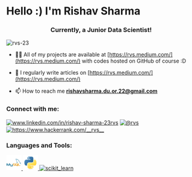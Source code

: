 <h1 align="left">Hello :) I'm Rishav Sharma</h1>
<h3 align="center">Currently, a Junior Data Scientist! </h3>

<p align="left"> <img src="https://komarev.com/ghpvc/?username=rvs-23&label=Profile%20views&color=0e75b6&style=flat" alt="rvs-23" /> </p>

- 👨‍💻 All of my projects are available at [https://rvs.medium.com/](https://rvs.medium.com/) with codes hosted on GitHub of course :D

- 📝 I regularly write articles on [https://rvs.medium.com/](https://rvs.medium.com/)

- 📫 How to reach me **rishavsharma.du.or.22@gmail.com**


<h3 align="left">Connect with me:</h3>
<p align="left">
<a href="https://www.linkedin.com/in/rishav-sharma-23rvs/" target="blank"><img align="center" src="https://raw.githubusercontent.com/rahuldkjain/github-profile-readme-generator/master/src/images/icons/Social/linked-in-alt.svg" alt="www.linkedin.com/in/rishav-sharma-23rvs" height="30" width="40" /></a>
<a href="https://medium.com/@rvs" target="blank"><img align="center" src="https://raw.githubusercontent.com/rahuldkjain/github-profile-readme-generator/master/src/images/icons/Social/medium.svg" alt="@rvs" height="30" width="40" /></a>
<a href="https://www.hackerrank.com/__rvs__" target="blank"><img align="center" src="https://raw.githubusercontent.com/rahuldkjain/github-profile-readme-generator/master/src/images/icons/Social/hackerrank.svg" alt="https://www.hackerrank.com/__rvs__" height="30" width="40" /></a>
</p>

<h3 align="left">Languages and Tools:</h3>
<p align="left"> <a href="https://www.mysql.com/" target="_blank"> <img src="https://raw.githubusercontent.com/devicons/devicon/master/icons/mysql/mysql-original-wordmark.svg" alt="mysql" width="40" height="40"/> </a>
<a href="https://www.python.org" target="_blank"> <img src="https://raw.githubusercontent.com/devicons/devicon/master/icons/python/python-original.svg" alt="python" width="40" height="40"/> </a> <a href="https://scikit-learn.org/" target="_blank"> <img src="https://upload.wikimedia.org/wikipedia/commons/0/05/Scikit_learn_logo_small.svg" alt="scikit_learn" width="40" height="40"/> </a> </p>
